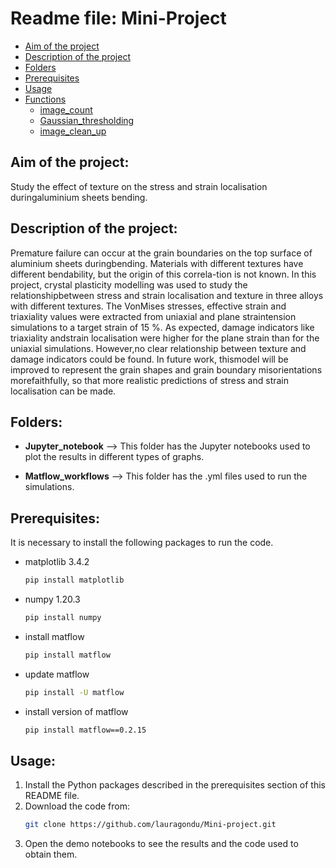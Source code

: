 # Readme file: Mini-Project

- [Aim of the project](#aim-of-the-project)
- [Description of the project](#description-of-the-project)
- [Folders](#folders)
- [Prerequisites](#prerequisites)
- [Usage](#usage)
- [Functions](#functions)
  - [image_count](#image_count)
  - [Gaussian_thresholding](#Gaussian_thresholding)
  - [image_clean_up](#image_clean_up)


## Aim of the project: 
Study the effect of texture on the stress and strain localisation duringaluminium sheets bending.

## Description of the project:
Premature failure can occur at the grain boundaries on the top surface of aluminium sheets duringbending. Materials with different textures have different bendability, but the origin of this correla-tion is not known. In this project, crystal plasticity modelling was used to study the relationshipbetween stress and strain localisation and texture in three alloys with different textures. The VonMises stresses, effective strain and triaxiality values were extracted from uniaxial and plane straintension simulations to a target strain of 15 %. As expected, damage indicators like triaxiality andstrain localisation were higher for the plane strain than for the uniaxial simulations. However,no clear relationship between texture and damage indicators could be found. In future work, thismodel will be improved to represent the grain shapes and grain boundary misorientations morefaithfully, so that more realistic predictions of stress and strain localisation can be made.

## Folders:

- **Jupyter_notebook** --> This folder has the Jupyter notebooks used to plot the results in different types of graphs.

- **Matflow_workflows** -->  This folder has the .yml files used to run the simulations.
    
         
## Prerequisites:

It is necessary to install the following packages to run the code.

* matplotlib 3.4.2
  ```sh
  pip install matplotlib
  ```
* numpy 1.20.3
  ```sh
  pip install numpy
  ```
* install matflow
  ```sh
  pip install matflow
  ```
* update matflow
  ```sh
  pip install -U matflow 
  ```
* install version of matflow
  ```sh
  pip install matflow==0.2.15
  ```
  

## Usage:
 
1. Install the Python packages described in the prerequisites section of this README file.
2. Download the code from:
   ```sh
   git clone https://github.com/lauragondu/Mini-project.git
   ```
3. Open the demo notebooks to see the results and the code used to obtain them.

